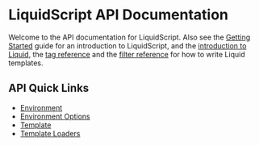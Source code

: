 # LiquidScript API Documentation

Welcome to the API documentation for LiquidScript. Also see the [Getting Started](introduction/getting-started.mdx) guide for an introduction to LiquidScript, and the [introduction to Liquid](language/introduction.md), the [tag reference](/language/tags) and the [filter reference](/language/filters) for how to write Liquid templates.

## API Quick Links

- [Environment](/api/classes/Environment)
- [Environment Options](/api/modules#environmentoptions)
- [Template](/api/classes/Template)
- [Template Loaders](/api/classes/Loader)
